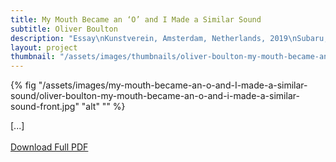 ```yaml
---
title: My Mouth Became an ‘O’ and I Made a Similar Sound
subtitle: Oliver Boulton
description: "Essay\nKunstverein, Amsterdam, Netherlands, 2019\nSubaru, Montreuil, France, 2020\nDigital download, 6pp.\nDownloadable PDF"
layout: project
thumbnail: "/assets/images/thumbnails/oliver-boulton-my-mouth-became-an-o-and-i-made-a-similar-sound-front.jpg"
---
```


{% fig "/assets/images/my-mouth-became-an-o-and-I-made-a-similar-sound/oliver-boulton-my-mouth-became-an-o-and-i-made-a-similar-sound-front.jpg" "alt" "" %}

[...]
<br><br>
<a href="/assets/images/my-mouth-became-an-o-and-I-made-a-similar-sound/oliver-boulton-my-mouth-became-an-o-and-i-made-a-similar-sound-front.pdf" target="_blank">Download Full PDF</a>